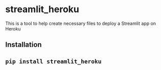 <h1>streamlit_heroku</h1>
<p>This is a tool to help create necessary files to deploy a Streamlit app on Heroku</p>

<h2>Installation<h2>
<pre><code>pip install streamlit_heroku</code></pre>